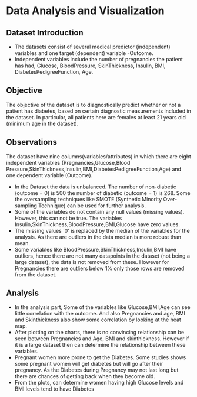 # Data Analysis and Visualization 
## Dataset Introduction

- The datasets consist of several medical predictor (independent) variables and one target (dependent) variable -Outcome.
- Independent variables include the number of pregnancies the patient has had, Glucose, BloodPressure, SkinThickness, Insulin, BMI, DiabetesPedigreeFunction, Age.

## Objective
The objective of the dataset is to diagnostically predict whether or not a patient has diabetes, based on certain diagnostic measurements included in the dataset. 
In particular, all patients here are females at least 21 years old (minimum age in the dataset).

## Observations
The dataset have nine columns(variables/attributes) in which there are eight independent variables (Pregnancies,Glucose,Blood Pressure,SkinThickness,Insulin,BMI,DiabetesPedigreeFunction,Age) and one dependent variable (Outcome).

- In the Dataset the data is unbalanced. The number of non-diabetic (outcome = 0) is 500 the number of diabetic (outcome = 1) is 268. Some the oversampling techniques like SMOTE (Synthetic Minority Over-sampling Technique) can be used for further analysis.
- Some of the variables do not contain any null values (missing values). However, this can not be true. The variables Insulin,SkinThickness,BloodPressure,BMI,Glucose have zero values.
- The missing values '0' is replaced by the median of the variables for the analysis. As there are outliers in the data median is more robust than mean.
- Some variables like BloodPressure,SkinThickness,Insulin,BMI have outliers, hence there are not many datapoints in the dataset (not being a large dataset), the data is not removed from these. However for Pregnancies there are outliers below 1% only those rows are removed from the dataset.

## Analysis
- In the analysis part, Some of the variables like Glucose,BMI,Age can see little correlation with the outcome. And also Pregnancies and age, BMI and Skinthickness also show some correlation by looking at the heat map.
- After plotting on the charts, there is no convincing relationship can be seen between Pregnancies and Age, BMI and skinthickness. However if it is a large dataset then can determine the relationship between these variables.
- Pregnant women more prone to get the Diabetes. Some studies shows some pregnant women will get diabetes but will go after their pregnancy. As the Diabetes during Pregnancy may not last long but there are chances of getting back when they become old.
- From the plots, can determine women having high Glucose levels and BMI levels tend to have Diabetes
